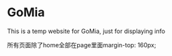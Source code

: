 # GoMia
This is a temp website for GoMia, just for displaying info

所有页面除了home全部在page里面margin-top: 160px;
